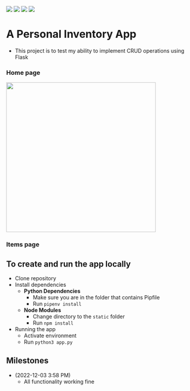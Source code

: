 ![](https://img.shields.io/badge/Flask-000000?style=for-the-badge&logo=flask&logoColor=white)
![](https://img.shields.io/badge/SQLite-07405E?style=for-the-badge&logo=sqlite&logoColor=white)
![](https://img.shields.io/badge/VSCode-0078D4?style=for-the-badge&logo=visual%20studio%20code&logoColor=white)
![](https://img.shields.io/badge/Tailwind_CSS-38B2AC?style=for-the-badge&logo=tailwind-css&logoColor=white)


# A Personal Inventory App
- This project is to test my ability to implement CRUD operations using Flask

### Home page
<img src="https://user-images.githubusercontent.com/39882376/205478381-d266bde4-0121-47ba-8a3c-5912d8a1f14d.png" width="400px">

### Items page


## To create and run the app locally
- Clone repository
- Install dependencies
  - **Python Dependencies**
    - Make sure you are in the folder that contains Pipfile
    - Run `pipenv install`
  - **Node Modules**
    - Change directory to the `static` folder
    - Run `npm install`
- Running the app
  - Activate environment
  - Run `python3 app.py`

## Milestones
- (2022-12-03 3:58 PM)
  - All functionality working fine

